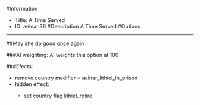 #Information
 - Title: A Time Served
 - ID: aelnar.36
#Description
A Time Served
#Options

___
##May she do good once again.

###AI weighting:
AI weights this option at 100


###Efects:<ul><li>remove country modifier = aelnar_lithiel_in_prison</li><li>hidden effect:</li><ul><li>set country flag [lithiel_retire](../flags/lithiel_retire.md)</li></ul></ul>
